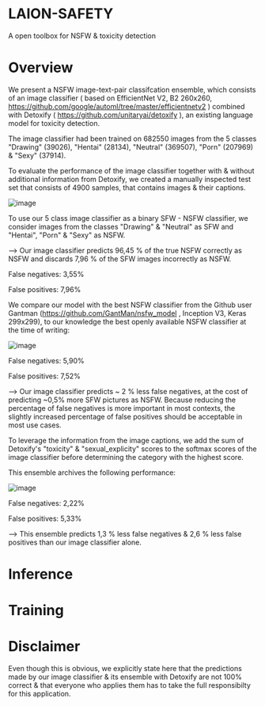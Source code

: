 # LAION-SAFETY
A open toolbox for NSFW &amp; toxicity detection

# Overview
We present a NSFW image-text-pair classifcation ensemble, which consists of an image classifier ( based on EfficientNet V2, B2 260x260, https://github.com/google/automl/tree/master/efficientnetv2 ) combined with Detoxify ( https://github.com/unitaryai/detoxify ), an existing language model for toxicity detection.

The image classifier had been trained on 682550 images from the 5 classes "Drawing" (39026), "Hentai" (28134), "Neutral" (369507), "Porn" (207969) & "Sexy" (37914).

To evaluate the performance of the image classifier together with & without additional information from Detoxify, we created a manually  inspected test set that consists of 4900 samples, that contains images & their captions.

![image](https://cdn.discordapp.com/attachments/893170386030694460/908071613520560160/unknown.png)

To use our 5 class image classifier as a binary SFW - NSFW classifier, we consider images from the classes "Drawing" & "Neutral" as SFW and "Hentai", "Porn" & "Sexy" as NSFW.

--> Our image classifier predicts 96,45 % of the true NSFW correctly as NSFW and discards 7,96 % of the SFW images incorrectly as NSFW.


False negatives: 3,55% 

False positives: 7,96%


We compare our model with the best NSFW classifier from the Github user Gantman (https://github.com/GantMan/nsfw_model , Inception V3, Keras 299x299), to our knowledge the best openly available NSFW classifier at the time of writing:

![image](https://cdn.discordapp.com/attachments/893170386030694460/905489671654613102/unknown.png)


False negatives: 5,90%

False positives: 7,52%
 
--> Our image classifier predicts ~ 2 % less false negatives, at the cost of predicting ~0,5% more SFW pictures as NSFW. 
Because reducing the percentage of false negatives is more important in most contexts, the slightly increased percentage of false positives should be acceptable in most use cases.


To leverage the information from the image captions, we add the sum of Detoxify's "toxicity" & "sexual_explicity" scores to the softmax scores of the image classifier before determining the category with the highest score.

This ensemble archives the following performance:

![image](https://cdn.discordapp.com/attachments/893170386030694460/908072103465599026/unknown.png)


False negatives: 2,22% 

False positives: 5,33%

--> This ensemble predicts 1,3 % less false negatives & 2,6 % less false positives than our image classifier alone.


# Inference



# Training



# Disclaimer
Even though this is obvious, we explicitly state here that the predictions made by our image classifier & its ensemble with Detoxify are not 100% correct & that everyone who applies them has to take the full responsibilty for this application. 
